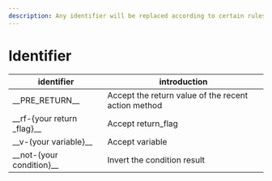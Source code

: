 ```yaml
---
description: Any identifier will be replaced according to certain rules
---
```


# Identifier

| identifier                      | introduction                                        |
| ------------------------------- | --------------------------------------------------- |
| \_\_PRE\_RETURN\_\_             | Accept the return value of the recent action method |
| \_\_rf-{your return \_flag}\_\_ | Accept return\_flag                                 |
| \_\_v-(your variable}\_\_       | Accept variable                                     |
| \_\_not-(your condition}\_\_    | Invert the condition result                         |
